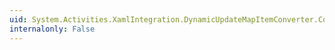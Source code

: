 ```yaml
---
uid: System.Activities.XamlIntegration.DynamicUpdateMapItemConverter.ConvertTo(System.ComponentModel.ITypeDescriptorContext,System.Globalization.CultureInfo,System.Object,System.Type)
internalonly: False
---
```

